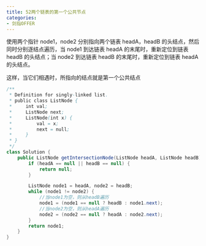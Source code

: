 ```yaml
---
title: 52两个链表的第一个公共节点
categories: 
- 剑指OFFER
---
```


使用两个指针 node1，node2 分别指向两个链表 headA，headB 的头结点，然后同时分别逐结点遍历，当 node1 到达链表 headA 的末尾时，重新定位到链表 headB 的头结点；当 node2 到达链表 headB 的末尾时，重新定位到链表 headA 的头结点。

这样，当它们相遇时，所指向的结点就是第一个公共结点

```java
/**
 * Definition for singly-linked list.
 * public class ListNode {
 *     int val;
 *     ListNode next;
 *     ListNode(int x) {
 *         val = x;
 *         next = null;
 *     }
 * }
 */
class Solution {
    public ListNode getIntersectionNode(ListNode headA, ListNode headB) {
        if (headA == null || headB == null) {
            return null;
        }

        ListNode node1 = headA, node2 = headB;
        while (node1 != node2) {
            //当node1为空，则从headB遍历
            node1 = (node1 == null ? headB : node1.next);
            //当node2为空，则从headA遍历
            node2 = (node2 == null ? headA : node2.next);
        }
        return node1;
    }
}
```

